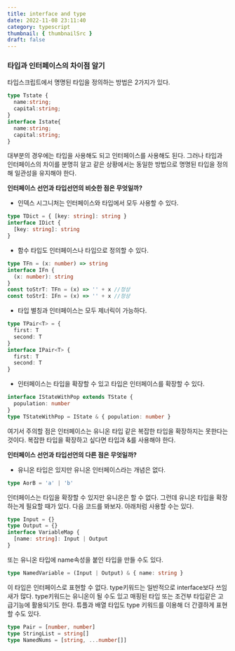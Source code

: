 ```yaml
---
title: interface and type
date: 2022-11-08 23:11:40
category: typescript
thumbnail: { thumbnailSrc }
draft: false
---
```


### 타입과 인터페이스의 차이점 알기

타입스크립트에서 명명된 타입을 정의하는 방법은 2가지가 있다.

```ts
type Tstate {
  name:string;
  capital:string;
}
interface Istate{
  name:string;
  capital:string;
}
```

대부분의 경우에는 타입을 사용해도 되고 인터페이스를 사용해도 된다.
그러나 타입과 인터페이스의 차이를 분명히 알고 같은 상황에서는 동일한 방법으로 명명된 타입을 정의해 일관성을 유지해야 한다.

**인터페이스 선언과 타입선언의 비슷한 점은 무엇일까?**

- 인덱스 시그니처는 인터페이스와 타입에서 모두 사용할 수 있다.

```ts
type TDict = { [key: string]: string }
interface IDict {
  [key: string]: string
}
```

- 함수 타입도 인터페이스나 타입으로 정의할 수 있다.

```ts
type TFn = (x: number) => string
interface IFn {
  (x: number): string
}
const toStrT: TFn = (x) => '' + x //정상
const toStrI: IFn = (x) => '' + x //정상
```

- 타입 별칭과 인터페이스는 모두 제너릭이 가능하다.

```ts
type TPair<T> = {
  first: T
  second: T
}
interface IPair<T> {
  first: T
  second: T
}
```

- 인터페이스는 타입을 확장할 수 있고 타입은 인터페이스를 확장할 수 있다.

```ts
interface IStateWithPop extends TState {
  population: number
}
type TStateWithPop = IState & { population: number }
```

여기서 주의할 점은 인터페이스는 유니온 타입 같은 복잡한 타입을 확장하지는 못한다는 것이다.
복잡한 타입을 확장하고 싶다면 타입과 &를 사용해야 한다.

**인터페이스 선언과 타입선언의 다른 점은 무엇일까?**

- 유니온 타입은 있지만 유니온 인터페이스라는 개념은 없다.

```ts
type AorB = 'a' | 'b'
```

인터페이스는 타입을 확장할 수 있지만 유니온은 할 수 없다. 그런데 유니온 타입을 확장하는게 필요할 때가 있다.
다음 코드를 봐보자. 아래처럼 사용할 수는 있다.

```ts
type Input = {}
type Output = {}
interface VariableMap {
  [name: string]: Input | Output
}
```

또는 유니온 타입에 name속성을 붙인 타입을 만들 수도 있다.

```ts
type NamedVariable = (Input | Output) & { name: string }
```

이 타입은 인터페이스로 표현할 수 없다. type키워드는 일반적으로 interface보다 쓰임새가 많다.
type키워드는 유니온이 될 수도 있고 매핑된 타입 또는 조건부 타입같은 고급기능에 활용되기도 한다.
튜플과 배열 타입도 type 키워드를 이용해 더 간결하게 표현할 수도 있다.

```ts
type Pair = [number, number]
type StringList = string[]
type NamedNums = [string, ...number[]]
```
